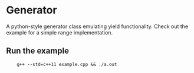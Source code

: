 # Generator
A python-style generator class emulating yield functionality. Check out the example for a simple range implementation.

## Run the example
        g++ --std=c++11 example.cpp && ./a.out
        



